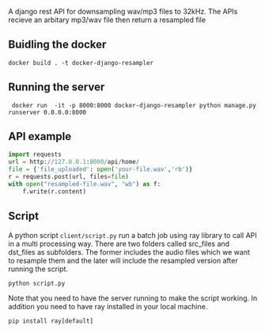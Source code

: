 A django rest API for downsampling wav/mp3 files to 32kHz. The APIs recieve an arbitary mp3/wav file then return a resampled file

## Buidling the docker
```command
docker build . -t docker-django-resampler
```

## Running the server
```command
 docker run  -it -p 8000:8000 docker-django-resampler python manage.py runserver 0.0.0.0:8000
```

## API example
```python
import requests
url = http://127.0.0.1:8000/api/home/
file = {'file_uploaded': open('your-file.wav','rb')}
r = requests.post(url, files=file)
with open("resampled-file.wav", "wb") as f:
    f.write(r.content)
```


## Script
A python script `client/script.py` run a batch job using ray library to call API in a multi processing way. There are two folders called src_files and dst_files as subfolders. The former includes the audio files which we want to resample them and the later will include the resampled version after running the script.

```command
python script.py
```

Note that you need to have the server running to make the script working. In addition you need to have ray installed in your local machine.

```command
pip install ray[default]
```

